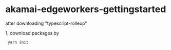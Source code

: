 # akamai-edgeworkers-gettingstarted

after downloading "typescript-rolleup"

1, download packages by 
~~~
 yarn init
~~~
